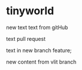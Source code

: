 # tinyworld
new text
text from gitHub

text pull request

text in new branch feature;


new content from vlit branch
